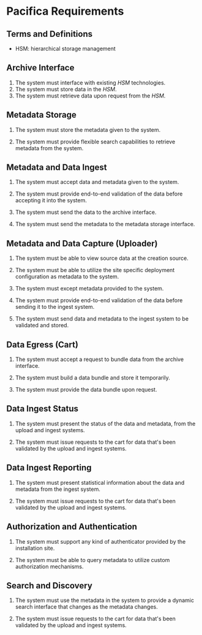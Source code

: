 # Pacifica Requirements

## Terms and Definitions

*   HSM: hierarchical storage management

## Archive Interface

1.  The system must interface with existing *HSM* technologies.
2.  The system must store data in the *HSM*.
3.  The system must retrieve data upon request from the *HSM*.

## Metadata Storage

1.  The system must store the metadata given to the system.

2.  The system must provide flexible search capabilities to retrieve
    metadata from the system.

## Metadata and Data Ingest

1.  The system must accept data and metadata given to the system.

2.  The system must provide end-to-end validation of the data before
    accepting it into the system.

3.  The system must send the data to the archive interface.

4.  The system must send the metadata to the metadata storage
    interface.

## Metadata and Data Capture (Uploader)

1.  The system must be able to view source data at the creation
    source.

2.  The system must be able to utilize the site specific deployment
    configuration as metadata to the system.

3.  The system must except metadata provided to the system.

4.  The system must provide end-to-end validation of the data before
    sending it to the ingest system.

5.  The system must send data and metadata to the ingest system to be
    validated and stored.

## Data Egress (Cart)

1.  The system must accept a request to bundle data from the archive
    interface.

2.  The system must build a data bundle and store it temporarily.

3.  The system must provide the data bundle upon request.

## Data Ingest Status

1.  The system must present the status of the data and metadata,
    from the upload and ingest systems.

2.  The system must issue requests to the cart for data that's been
    validated by the upload and ingest systems.

## Data Ingest Reporting

1.  The system must present statistical information about the data
    and metadata from the ingest system.

2.  The system must issue requests to the cart for data that's been
    validated by the upload and ingest systems.

## Authorization and Authentication

1.  The system must support any kind of authenticator provided by the
    installation site.

1.  The system must be able to query metadata to utilize custom
    authorization mechanisms.

## Search and Discovery

1.  The system must use the metadata in the system to provide a
    dynamic search interface that changes as the metadata changes.

1.  The system must issue requests to the cart for data that's been
    validated by the upload and ingest systems.
